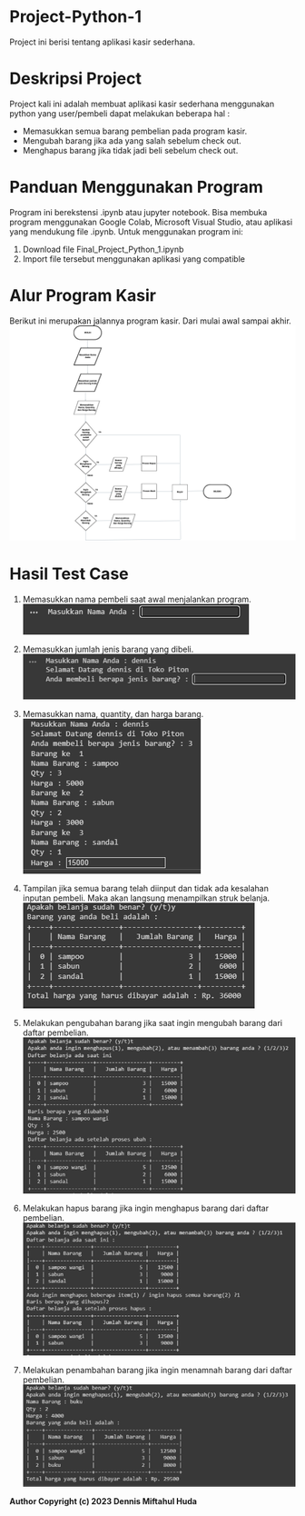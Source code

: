 # Project-Python-1
Project ini berisi tentang aplikasi kasir sederhana.

# Deskripsi  Project
Project kali ini adalah membuat aplikasi kasir sederhana menggunakan python yang user/pembeli dapat melakukan beberapa hal :
- Memasukkan semua barang pembelian pada program kasir.
- Mengubah barang jika ada yang salah sebelum check out.
- Menghapus barang jika tidak jadi beli sebelum check out.

# Panduan Menggunakan Program
Program ini berekstensi .ipynb atau jupyter notebook. Bisa membuka program menggunakan Google Colab, Microsoft Visual Studio, atau aplikasi yang mendukung file .ipynb.
Untuk menggunakan program ini:
1. Download file Final_Project_Python_1.ipynb
2. Import file tersebut menggunakan aplikasi yang compatible

# Alur Program Kasir
Berikut ini merupakan jalannya program kasir. Dari mulai awal sampai akhir.
![alt text](https://github.com/Aden87/document-project1/blob/main/Flowchart.png?raw=true)

# Hasil Test Case
1. Memasukkan nama pembeli saat awal menjalankan program.<br/>
![alt text](https://github.com/Aden87/document-project1/blob/main/nama_anda.PNG?raw=true)

2. Memasukkan jumlah jenis barang yang dibeli.<br/>
![alt text](https://github.com/Aden87/document-project1/blob/main/jumlah_barang.PNG?raw=true)

3. Memasukkan nama, quantity, dan harga barang.<br/>
![alt text](https://github.com/Aden87/document-project1/blob/main/masukkan_barang.PNG?raw=true)

4. Tampilan jika semua barang telah diinput dan tidak ada kesalahan inputan pembeli. Maka akan langsung menampilkan struk belanja.<br/>
![alt text](https://github.com/Aden87/document-project1/blob/main/jika_barang_benar.PNG?raw=true)

5. Melakukan pengubahan barang jika saat ingin mengubah barang dari daftar pembelian.<br/>
![alt text](https://github.com/Aden87/document-project1/blob/main/ubah_barang.PNG?raw=true)

6. Melakukan hapus barang jika ingin menghapus barang dari daftar pembelian.<br/>
![alt text](https://github.com/Aden87/document-project1/blob/main/hapus_barang.PNG?raw=true)

7. Melakukan penambahan barang jika ingin menamnah barang dari daftar pembelian.<br/>
![alt text](https://github.com/Aden87/document-project1/blob/main/tambah_barang.PNG?raw=true)

**Author Copyright (c) 2023 Dennis Miftahul Huda**
